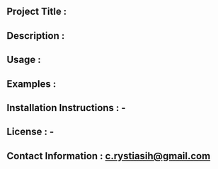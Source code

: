 ## Project Title :

## Description :

## Usage :

## Examples :

## Installation Instructions : -
## License : -
## Contact Information : c.rystiasih@gmail.com
